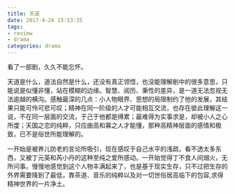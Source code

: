 ```yaml
---
title: 天道
date: 2017-4-26 15:53:35
tags: 
- review
- drama
categories: drama
---
```

看了一部剧，久久不能忘怀。

天道是什么，道法自然是什么，还没有真正领悟，也没能理解剧中的很多意思，只能说是似懂非懂，站在模糊的边缘。智慧、阅历、秉性的差异，是一道无法忽视无法逾越的横沟。感触最深的几点：小人物眼界、思想的局限制约了他的发展，其结果只能可怜可悲可叹；精神在同一阶级的人才可能相互交流，也存在彼此理解这一说，不在同一层面的交流，于己于他都是缚累；最难得为实事求是，却被小人之心所度；天国之恋的纯粹，只应曲高和寡之人才能懂，那种高精神层面的感情和极致，已不是俗世所能理解的。

一开始是被养儿防老的言论所吸引，现在感叹于自己水平的浅疏，看不透太多东西，又被丁元英和芮小丹的这种至纯之爱所感动。一开始觉得丁不食人间烟火，无所问事。慢慢地感觉到这个人物丰满起来了，也是基于现实生存，只不过把生存的外界需要降到了最低，靠茶道、音乐的纯粹以及对一切世俗居高临下的包容,求得精神世界的一片净土。

